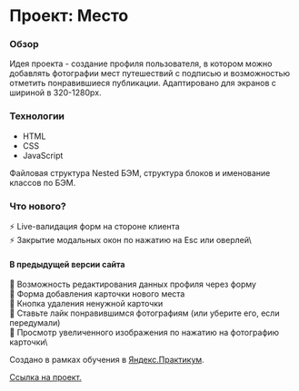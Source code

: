 # Проект: Место

### Обзор

Идея проекта - создание профиля пользователя, в котором можно добавлять фотографии мест путешествий с подписью и возможностью отметить понравившиеся публикации.
Адаптировано для экранов с шириной в 320-1280pх.

### Технологии

* HTML
* CSS 
* JavaScript

Файловая структура Nested БЭМ, структура блоков и именование классов по БЭМ.

### Что нового?

:zap: Live-валидация форм на стороне клиента\
:zap: Закрытие модальных окон по нажатию на Esc или оверлей\

#### В предыдущей версии сайта
:pushpin: Возможность редактирования данных профиля через форму\
:pushpin: Форма добавления карточки нового места\
:pushpin: Кнопка удаления ненужной карточки\
:pushpin: Ставьте лайк понравившимся фотографиям (или уберите его, если передумали)\
:pushpin: Просмотр увеличенного изображения по нажатию на фотографию карточки\


Создано в рамках обучения в [Яндекс.Практикум](https://practicum.yandex.ru/).

[Ссылка на проект.](https://toma-p.github.io/mesto/index.html)
